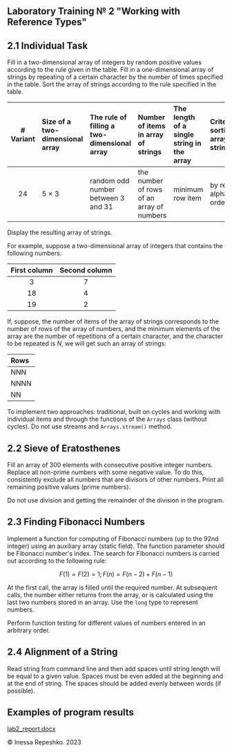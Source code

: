 ## Laboratory Training № 2 "Working with Reference Types"

## 2.1 Individual Task

Fill in a two-dimensional array of integers by random positive values according to the rule given in the table. Fill in a one-dimensional array of strings by repeating of a certain character by the number of times specified in the table. Sort the array of strings according to the rule specified in the table.

| # Variant | Size of a two-dimensional array | The rule of filling a two-dimensional array | Number of items in array of strings       | The length of a single string in the array | Criterion of sorting array of strings |
| :-------: | :------------------------------ | :------------------------------------------ | :---------------------------------------- | :----------------------------------------- | :------------------------------------ |
| 24        | 5 × 3                           | random odd number between 3 and 31          | the number of rows of an array of numbers | minimum row item                           | by reverse alphabetical order         |

Display the resulting array of strings.

For example, suppose a two-dimensional array of integers that contains the following numbers:

| First column | Second column  |
| :----------: | :------------: |
| 3            | 7              |
| 18           | 4              |
| 19           | 2              |

If, suppose, the number of items of the array of strings corresponds to the number of rows of the array of numbers, and the minimum elements of the array are the number of repetitions of a certain character, and the character to be repeated is $`N`$, we will get such an array of strings:

| Rows |
| :--- |
| NNN  |
| NNNN |
| NN   |

To implement two approaches: traditional, built on cycles and working with individual items and through the functions of the ```Arrays``` class (without cycles). Do not use streams and ```Arrays.stream()``` method.

## 2.2 Sieve of Eratosthenes

Fill an array of 300 elements with consecutive positive integer numbers. Replace all non-prime numbers with some negative value. To do this, consistently exclude all numbers that are divisors of other numbers. Print all remaining positive values (prime numbers).

Do not use division and getting the remainder of the division in the program.

## 2.3 Finding Fibonacci Numbers

Implement a function for computing of Fibonacci numbers (up to the 92nd integer) using an auxiliary array (static field). The function parameter should be Fibonacci number's index. The search for Fibonacci numbers is carried out according to the following rule:

```math
F(1) = F(2) = 1;   F(n) = F(n - 2) + F(n - 1)
```

At the first call, the array is filled until the required number. At subsequent calls, the number either returns from the array, or is calculated using the last two numbers stored in an array. Use the ```long``` type to represent numbers.

Perform function testing for different values of numbers entered in an arbitrary order.

## 2.4 Alignment of a String

Read string from command line and then add spaces until string length will be equal to a given value. Spaces must be even added at the beginning and at the end of string. The spaces should be added evenly between words (if possible).

## Examples of program results

[lab2_report.docx](https://github.com/InessaRepeshko/java-programming/blob/main/part-1-fundamentals-of-java-programming/lab2/lab2_report.docx)

© Inessa Repeshko. 2023
